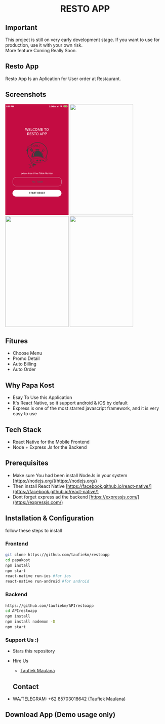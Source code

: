 <h1 align="center">
  RESTO APP
</h1>

## Important 

This project is still on very early development stage. If you want to use for production, use it with your own risk.
<br>More feature Coming Really Soon.

## Resto App
Resto App Is an Aplication for User order at Restaurant.

## Screenshots

<p float="left">
  <img src="./src/images/firstpage.png" width="200" height="350" />

  <img src="./image/login.PNG" width="200" height="350" />

  <img src="./image/register.PNG" width="200" height="350" />

  <img src="./image/profile.PNG" width="200" height="350" />
</p>

## Fitures

- Choose Menu
- Promo Detail
- Auto Billing
- Auto Order


## Why Papa Kost

- Esay To Use this Application
- It's React Native, so it support android & iOS by default
- Express is one of the most starred javascript framework, and it is very easy to use

## Tech Stack

- React Native for the Mobile Frontend
- Node + Express Js for the Backend

## Prerequisites

- Make sure You had been install NodeJs in your system [https://nodejs.org/](https://nodejs.org/)
- Then install React Native [https://facebook.github.io/react-native/](https://facebook.github.io/react-native/)
- Dont forget express ad the backend [https://expressjs.com/](https://expressjs.com/)

## Installation & Configuration

follow these steps to install

### Frontend

```bash
git clone https://github.com/taufiekm/restoapp
cd papakost
npm install
npm start
react-native run-ios #for ios
react-native run-android #for android
```



### Backend

```bash
https://github.com/taufiekm/APIrestoapp
cd APIrestoapp
npm install
npm install nodemon -D
npm start
```

### Support Us :)

- Stars this repository
- Hire Us

  * [Taufiek Maulana](https://www.linkedin.com/in/taufiek-maulana-30ba74137/)

  ## Contact

- WA/TELEGRAM: +62 85703018642 (Taufiek Maulana)

## Download App (Demo usage only)
